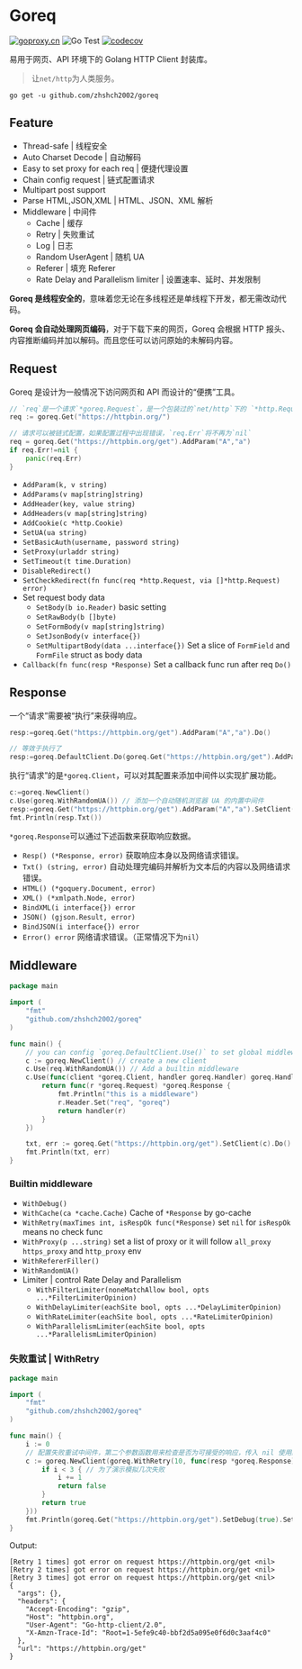 # Goreq
[![goproxy.cn](https://goproxy.cn/stats/github.com/zhshch2002/goreq/badges/download-count.svg)](https://goproxy.cn)
![Go Test](https://github.com/zhshch2002/goreq/workflows/Go%20Test/badge.svg)
[![codecov](https://codecov.io/gh/zhshch2002/goreq/branch/master/graph/badge.svg)](https://codecov.io/gh/zhshch2002/goreq)

易用于网页、API 环境下的 Golang HTTP Client 封装库。

> 让`net/http`为人类服务。

```shell script
go get -u github.com/zhshch2002/goreq
```

## Feature
* Thread-safe | 线程安全
* Auto Charset Decode | 自动解码
* Easy to set proxy for each req | 便捷代理设置
* Chain config request | 链式配置请求
* Multipart post support
* Parse HTML,JSON,XML | HTML、JSON、XML 解析
* Middleware | 中间件
    * Cache | 缓存
    * Retry | 失败重试
    * Log | 日志
    * Random UserAgent | 随机 UA
    * Referer | 填充 Referer
    * Rate Delay and Parallelism limiter | 设置速率、延时、并发限制

**Goreq 是线程安全的**，意味着您无论在多线程还是单线程下开发，都无需改动代码。

**Goreq 会自动处理网页编码**，对于下载下来的网页，Goreq 会根据 HTTP 报头、内容推断编码并加以解码。而且您任可以访问原始的未解码内容。

## Request
Goreq 是设计为一般情况下访问网页和 API 而设计的“便携”工具。
```go
// `req`是一个请求`*goreq.Request`，是一个包装过的`net/http`下的 `*http.Request`
req := goreq.Get("https://httpbin.org/")

// 请求可以被链式配置，如果配置过程中出现错误，`req.Err`将不再为`nil`
req = goreq.Get("https://httpbin.org/get").AddParam("A","a")
if req.Err!=nil {
    panic(req.Err)
}
```

* `AddParam(k, v string)`
* `AddParams(v map[string]string)`
* `AddHeader(key, value string)`
* `AddHeaders(v map[string]string)`
* `AddCookie(c *http.Cookie)`
* `SetUA(ua string)`
* `SetBasicAuth(username, password string)`
* `SetProxy(urladdr string)`
* `SetTimeout(t time.Duration)`
* `DisableRedirect()`
* `SetCheckRedirect(fn func(req *http.Request, via []*http.Request) error)`
* Set request body data
    * `SetBody(b io.Reader)` basic setting
    * `SetRawBody(b []byte)`
    * `SetFormBody(v map[string]string)`
    * `SetJsonBody(v interface{})`
    * `SetMultipartBody(data ...interface{})` Set a slice of `FormField` and `FormFile` struct as body data
* `Callback(fn func(resp *Response)` Set a callback func run after req `Do()`

## Response
一个“请求”需要被“执行”来获得响应。

```go
resp:=goreq.Get("https://httpbin.org/get").AddParam("A","a").Do()

// 等效于执行了
resp:=goreq.DefaultClient.Do(goreq.Get("https://httpbin.org/get").AddParam("A","a"))
```
执行“请求”的是`*goreq.Client`，可以对其配置来添加中间件以实现扩展功能。

```go
c:=goreq.NewClient()
c.Use(goreq.WithRandomUA()) // 添加一个自动随机浏览器 UA 的内置中间件
resp:=goreq.Get("https://httpbin.org/get").AddParam("A","a").SetClient(c).Do()
fmt.Println(resp.Txt())
```

`*goreq.Response`可以通过下述函数来获取响应数据。
* `Resp() (*Response, error)` 获取响应本身以及网络请求错误。
* `Txt() (string, error)` 自动处理完编码并解析为文本后的内容以及网络请求错误。
* `HTML() (*goquery.Document, error)`
* `XML() (*xmlpath.Node, error)`
* `BindXML(i interface{}) error`
* `JSON() (gjson.Result, error)`
* `BindJSON(i interface{}) error`
* `Error() error` 网络请求错误。（正常情况下为`nil`）

## Middleware
```go
package main

import (
	"fmt"
	"github.com/zhshch2002/goreq"
)

func main() {
	// you can config `goreq.DefaultClient.Use()` to set global middleware
	c := goreq.NewClient() // create a new client
	c.Use(req.WithRandomUA()) // Add a builtin middleware
	c.Use(func(client *goreq.Client, handler goreq.Handler) goreq.Handler { // Add another middleware
		return func(r *goreq.Request) *goreq.Response {
			fmt.Println("this is a middleware")
			r.Header.Set("req", "goreq")
			return handler(r)
		}
	})

	txt, err := goreq.Get("https://httpbin.org/get").SetClient(c).Do().Txt()
	fmt.Println(txt, err)
}
```
### Builtin middleware
* `WithDebug()`
* `WithCache(ca *cache.Cache)` Cache of `*Response` by go-cache
* `WithRetry(maxTimes int, isRespOk func(*Response)` set `nil` for `isRespOk` means no check func
* `WithProxy(p ...string)` set a list of proxy or it will follow `all_proxy` `https_proxy` and `http_proxy` env
* `WithRefererFiller()`
* `WithRandomUA()`
* Limiter | control Rate Delay and Parallelism
  * `WithFilterLimiter(noneMatchAllow bool, opts ...*FilterLimiterOpinion)` 
  * `WithDelayLimiter(eachSite bool, opts ...*DelayLimiterOpinion)` 
  * `WithRateLimiter(eachSite bool, opts ...*RateLimiterOpinion)` 
  * `WithParallelismLimiter(eachSite bool, opts ...*ParallelismLimiterOpinion)` 

### 失败重试 | WithRetry
```go
package main

import (
	"fmt"
	"github.com/zhshch2002/goreq"
)

func main() {
	i := 0
	// 配置失败重试中间件，第二个参数函数用来检查是否为可接受的响应，传入 nil 使用默认函数。
	c := goreq.NewClient(goreq.WithRetry(10, func(resp *goreq.Response) bool {
		if i < 3 { // 为了演示模拟几次失败
			i += 1
			return false
		}
		return true
	}))
	fmt.Println(goreq.Get("https://httpbin.org/get").SetDebug(true).SetClient(c).Do().Text)
}
```

Output:
```
[Retry 1 times] got error on request https://httpbin.org/get <nil>
[Retry 2 times] got error on request https://httpbin.org/get <nil>
[Retry 3 times] got error on request https://httpbin.org/get <nil>
{
  "args": {},
  "headers": {
    "Accept-Encoding": "gzip",
    "Host": "httpbin.org",
    "User-Agent": "Go-http-client/2.0",
    "X-Amzn-Trace-Id": "Root=1-5efe9c40-bbf2d5a095e0f6d0c3aaf4c0"
  },
  "url": "https://httpbin.org/get"
}
```